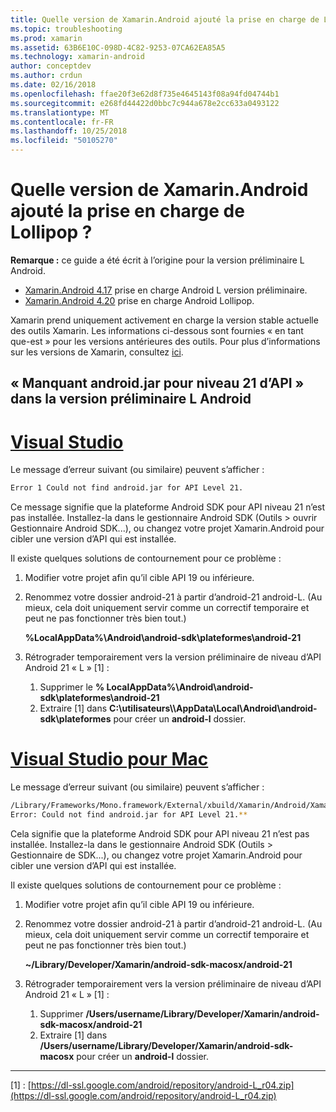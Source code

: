 ```yaml
---
title: Quelle version de Xamarin.Android ajouté la prise en charge de Lollipop ?
ms.topic: troubleshooting
ms.prod: xamarin
ms.assetid: 63B6E10C-098D-4C82-9253-07CA62EA85A5
ms.technology: xamarin-android
author: conceptdev
ms.author: crdun
ms.date: 02/16/2018
ms.openlocfilehash: ffae20f3e62d8f735e4645143f08a94fd04744b1
ms.sourcegitcommit: e268fd44422d0bbc7c944a678e2cc633a0493122
ms.translationtype: MT
ms.contentlocale: fr-FR
ms.lasthandoff: 10/25/2018
ms.locfileid: "50105270"
---
```

# <a name="what-version-of-xamarinandroid-added-lollipop-support"></a>Quelle version de Xamarin.Android ajouté la prise en charge de Lollipop ?

**Remarque :** ce guide a été écrit à l’origine pour la version préliminaire L Android.

-   [Xamarin.Android 4.17](https://developer.xamarin.com/releases/android/xamarin.android_4/xamarin.android_4.17/) prise en charge Android L version préliminaire.
-   [Xamarin.Android 4.20](https://developer.xamarin.com/releases/android/xamarin.android_4/xamarin.android_4.20/) prise en charge Android Lollipop.

Xamarin prend uniquement activement en charge la version stable actuelle des outils Xamarin. Les informations ci-dessous sont fournies « en tant que-est » pour les versions antérieures des outils. Pour plus d’informations sur les versions de Xamarin, consultez [ici](http://releases.xamarin.com/).

## <a name="missing-androidjar-for-api-level-21-in-android-l-preview"></a>« Manquant android.jar pour niveau 21 d’API » dans la version préliminaire L Android

# <a name="visual-studiotabwindows"></a>[Visual Studio](#tab/windows)

Le message d’erreur suivant (ou similaire) peuvent s’afficher :

```cmd
Error 1 Could not find android.jar for API Level 21.
```

Ce message signifie que la plateforme Android SDK pour API niveau 21 n’est pas installée. Installez-la dans le gestionnaire Android SDK (Outils > ouvrir Gestionnaire Android SDK...), ou changez votre projet Xamarin.Android pour cibler une version d’API qui est installée.

Il existe quelques solutions de contournement pour ce problème :

1. Modifier votre projet afin qu’il cible API 19 ou inférieure.

2. Renommez votre dossier android-21 à partir d’android-21 android-L. (Au mieux, cela doit uniquement servir comme un correctif temporaire et peut ne pas fonctionner très bien tout.)

   **%LocalAppData%\\Android\\android-sdk\\plateformes\\android-21**

3. Rétrograder temporairement vers la version préliminaire de niveau d’API Android 21 « L » [1] :

    1.  Supprimer le **% LocalAppData%\\Android\\android-sdk\\plateformes\\android-21** 
    2.  Extraire [1] dans **C:\\utilisateurs\\<username>\\AppData\\Local\\Android\\android-sdk\\plateformes** pour créer un **android-l** dossier.

# <a name="visual-studio-for-mactabmacos"></a>[Visual Studio pour Mac](#tab/macos)

Le message d’erreur suivant (ou similaire) peuvent s’afficher :

```bash
/Library/Frameworks/Mono.framework/External/xbuild/Xamarin/Android/Xamarin.Android.Common.targets: 
Error: Could not find android.jar for API Level 21.**
```

Cela signifie que la plateforme Android SDK pour API niveau 21 n’est pas installée. Installez-la dans le gestionnaire Android SDK (Outils > Gestionnaire de SDK...), ou changez votre projet Xamarin.Android pour cibler une version d’API qui est installée.

Il existe quelques solutions de contournement pour ce problème :

1. Modifier votre projet afin qu’il cible API 19 ou inférieure.

2. Renommez votre dossier android-21 à partir d’android-21 android-L. (Au mieux, cela doit uniquement servir comme un correctif temporaire et peut ne pas fonctionner très bien tout.)

   **~/Library/Developer/Xamarin/android-sdk-macosx/android-21**

3. Rétrograder temporairement vers la version préliminaire de niveau d’API Android 21 « L » [1] :

    1.  Supprimer **/Users/username/Library/Developer/Xamarin/android-sdk-macosx/android-21**
    2.  Extraire [1] dans **/Users/username/Library/Developer/Xamarin/android-sdk-macosx** pour créer un **android-l** dossier.

-----


[1] : [https://dl-ssl.google.com/android/repository/android-L_r04.zip](https://dl-ssl.google.com/android/repository/android-L_r04.zip)
